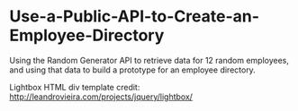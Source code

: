 # Use-a-Public-API-to-Create-an-Employee-Directory
Using the Random Generator API to retrieve data for 12 random employees, and using that data to build a prototype for an employee directory.

Lightbox HTML div template credit: http://leandrovieira.com/projects/jquery/lightbox/
